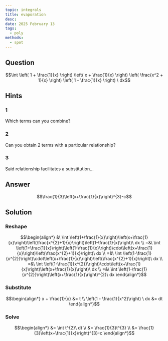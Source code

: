 ```yaml
---
topic: integrals
title: evaporation
desc: 
date: 2025 February 13
tags:
  - poly
methods:
  - spot
---
```



## Question
```math
\int
  \left(
    1 + \frac{1}{x}
  \right)
  \left(
    x + \frac{1}{x}
  \right)
  \left(
    \frac{x^2 + 1}{x}
  \right)
  \left(
    1 - \frac{1}{x}
  \right)
\ dx
```


## Hints

### 1
Which terms can you combine?

### 2
Can you obtain 2 terms with a particular relationship?

### 3
Said relationship facilitates a substitution...


## Answer
```math
\frac{1}{3}\left(x+\frac{1}{x}\right)^{3}-c
```


## Solution

### Reshape
```math
\begin{align*}
  &\ \int \left(1+\frac{1}{x}\right)\left(x+\frac{1}{x}\right)\left(\frac{x^{2}+1}{x}\right)\left(1-\frac{1}{x}\right)\ dx
  \\ =&\ \int \left(1+\frac{1}{x}\right)\left(1-\frac{1}{x}\right)\cdot\left(x+\frac{1}{x}\right)\left(\frac{x^{2}+1}{x}\right)\ dx
  \\ =&\ \int \left(1-\frac{1}{x^{2}}\right)\cdot\left(x+\frac{1}{x}\right)\left(\frac{x^{2}+1}{x}\right)\ dx
  \\ =&\ \int \left(1-\frac{1}{x^{2}}\right)\cdot\left(x+\frac{1}{x}\right)\left(x+\frac{1}{x}\right)\ dx
  \\ =&\ \int \left(1-\frac{1}{x^{2}}\right)\left(x+\frac{1}{x}\right)^{2}\ dx
\end{align*}
```

### Substitute
```math
\begin{align*}
  x + \frac{1}{x} &= t
  \\ \left(1 - \frac{1}{x^2}\right) \ dx &= dt
\end{align*}
```

### Solve
```math
\begin{align*}
  &= \int t^{2}\ dt
  \\ &= \frac{1}{3}t^{3}
  \\ &= \frac{1}{3}\left(x+\frac{1}{x}\right)^{3}-c
\end{align*}
```
